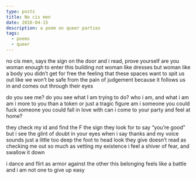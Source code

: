 ```yaml
---
type: posts
title: No cis men
date: 2016-04-15
description: a poem on queer parties
tags:
  - poems
  - queer
---
```


no cis men, says the sign on the door
and i read, prove yourself
are you woman enough to enter this building
not woman like dresses
but woman like a body you didn’t get for free
the feeling that these spaces want to spit us out
like we won’t be safe from the pain of judgement
because it follows us in
and comes out through their eyes

do you see me?
do you see what I am trying to do?
who i am, and what i am
am i more to you than a token
or just a tragic figure
am i someone you could fuck
someone you could fall in love with
can i come to your party and feel at home?

they check my id and find the F
the sign they look for to say “you’re good”
but i see the glint of doubt in your eyes
when i say thanks and my voice sounds
just a little too deep
the foot to head look they give
doesn’t read as checking me out
so much as vetting my existence
i feel a shiver of fear, and swallow it down

i dance and flirt as armor against the other
this belonging feels like a battle
and i am not one to give up easy
